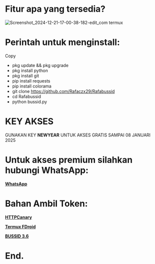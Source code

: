 # Fitur apa yang tersedia? 
![Screenshot_2024-12-21-17-00-38-182-edit_com termux](https://github.com/user-attachments/assets/975a2903-04ab-41bd-8a07-9d6972735a7e)


# Perintah untuk menginstall:
<clipboard-copy value="pkg update && pkg upgrade">Copy</clipboard-copy>
 - pkg update && pkg upgrade
 - pkg install python
 - pkg install git
 - pip install requests
 - pip install colorama
 - git clone https://github.com/Rafaczx29/Rafabussid
 - cd Rafabussid
 - python bussid.py

# KEY AKSES
GUNAKAN KEY **NEWYEAR** UNTUK AKSES GRATIS SAMPAI 08 JANUARI 2025
 
# Untuk akses premium silahkan hubungi WhatsApp:
**<a href='http://bit.ly/rafaczx'>WhatsApp</a>**

# Bahan Ambil Token:
**<a href='https://www.mediafire.com/file/sw6k8kf4kg32q0t/HTTPCANARY+(REVOLT).zip/file'>HTTPCanary</a>**

**<a href='https://f-droid.org/id/packages/com.termux/'>Termux FDroid</a>**

**<a href='https://m.apkpure.com/id/bus-simulator-indonesia/com.maleo.bussimulatorid/download/3.6.1'>BUSSID 3.6</a>**

# End. 
